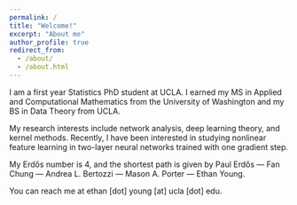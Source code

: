 ```yaml
---
permalink: /
title: "Welcome!"
excerpt: "About me"
author_profile: true
redirect_from: 
  - /about/
  - /about.html
---
```


I am a first year Statistics PhD student at UCLA. I earned my MS in Applied and Computational Mathematics from the University of Washington and my BS in Data Theory from UCLA.

My research interests include network analysis, deep learning theory, and kernel methods. Recently, I have been interested in studying nonlinear feature learning in two-layer neural networks trained with one gradient step.

My Erdős number is 4, and the shortest path is given by Paul Erdős — Fan Chung — Andrea L. Bertozzi — Mason A. Porter — Ethan Young.

You can reach me at ethan \[dot\] young \[at\] ucla \[dot\] edu.
